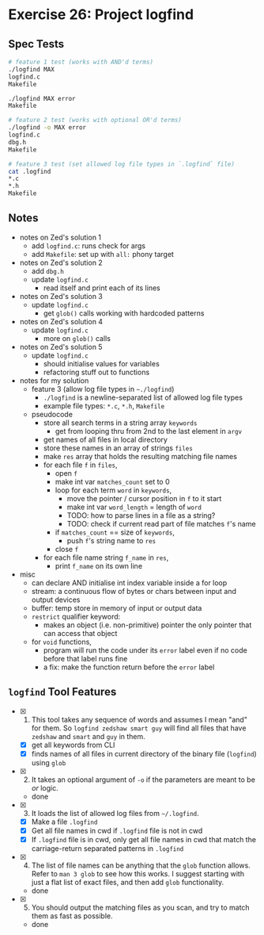 # Exercise 26: Project logfind

## Spec Tests

```bash
# feature 1 test (works with AND'd terms)
./logfind MAX
logfind.c
Makefile

./logfind MAX error
Makefile

# feature 2 test (works with optional OR'd terms)
./logfind -o MAX error
logfind.c
dbg.h
Makefile

# feature 3 test (set allowed log file types in `.logfind` file)
cat .logfind
*.c
*.h
Makefile
```

## Notes

- notes on Zed's solution 1
  - add `logfind.c`: runs check for args
  - add `Makefile`: set up with `all:` phony target
- notes on Zed's solution 2
  - add `dbg.h`
  - update `logfind.c`
    - read itself and print each of its lines
- notes on Zed's solution 3
  - update `logfind.c`
    - get `glob()` calls working with hardcoded patterns
- notes on Zed's solution 4
  - update `logfind.c`
    - more on `glob()` calls
- notes on Zed's solution 5
  - update `logfind.c`
    - should initialise values for variables
    - refactoring stuff out to functions
- notes for my solution
  - feature 3 (allow log file types in `~./logfind`)
    - `./logfind` is a newline-separated list of allowed log file types
    - example file types: `*.c`, `*.h`, `Makefile`
  - pseudocode
    - store all search terms in a string array `keywords`
      - get from looping thru from 2nd to the last element in `argv`
    - get names of all files in local directory
    - store these names in an array of strings `files`
    - make `res` array that holds the resulting matching file names
    - for each file `f` in `files`,
      - open `f`
      - make int var `matches_count` set to 0
      - loop for each term `word` in `keywords`,
        - move the pointer / cursor position in `f` to it start
        - make int var `word_length` = length of `word`
        - TODO: how to parse lines in a file as a string?
        - TODO: check if current read part of file matches `f`'s name
      - if `matches_count` == size of `keywords`,
        - push `f`'s string name to `res`
      - close `f`
    - for each file name string `f_name` in `res`,
      - print `f_name` on its own line
- misc
  - can declare AND initialise int index variable inside a for loop
  - stream: a continuous flow of bytes or chars between input and output devices
  - buffer: temp store in memory of input or output data
  - `restrict` qualifier keyword:
    - makes an object (i.e. non-primitive) pointer the only pointer that can access that object
  - for `void` functions,
    - program will run the code under its `error` label even if no code before that label runs fine
    - a fix: make the function return before the `error` label

## `logfind` Tool Features

- [x] 1. This tool takes any sequence of words and assumes I mean "and" for them. So `logfind zedshaw smart guy` will find all files that have `zedshaw` and `smart` and `guy` in them.
  - [x] get all keywords from CLI
  - [x] finds names of all files in current directory of the binary file (`logfind`) using `glob`
- [x] 2. It takes an optional argument of `-o` if the parameters are meant to be _or_ logic.
  - done
- [x] 3. It loads the list of allowed log files from `~/.logfind`.
  - [x] Make a file `.logfind`
  - [x] Get all file names in cwd if `.logfind` file is not in cwd
  - [x] If `.logfind` file is in cwd, only get all file names in cwd that match the carriage-return separated patterns in `.logfind`
- [x] 4. The list of file names can be anything that the `glob` function allows. Refer to `man 3 glob` to see how this works. I suggest starting with just a flat list of exact files, and then add `glob` functionality.
  - done
- [x] 5. You should output the matching files as you scan, and try to match them as fast as possible.
  - done
